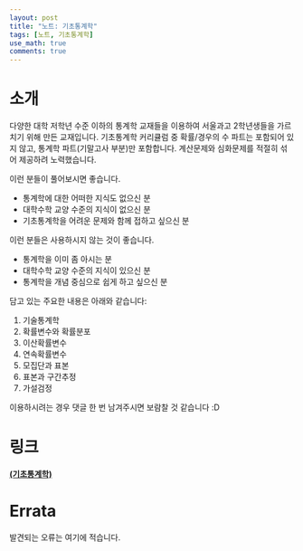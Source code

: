 ```yaml
---
layout: post
title: "노트: 기초통계학"
tags: [노트, 기초통계학]
use_math: true
comments: true
---
```



# 소개
다양한 대학 저학년 수준 이하의 통계학 교재들을 이용하여 서울과고 2학년생들을 가르치기 위해 만든 교재입니다. 기초통계학 커리큘럼 중 확률/경우의 수 파트는 포함되어 있지 않고, 통계학 파트(기말고사 부분)만 포함합니다. 계산문제와 심화문제를 적절히 섞어 제공하려 노력했습니다.

이런 분들이 풀어보시면 좋습니다.
- 통계학에 대한 어떠한 지식도 없으신 분
- 대학수학 교양 수준의 지식이 없으신 분
- 기초통계학을 어려운 문제와 함께 접하고 싶으신 분

이런 분들은 사용하시지 않는 것이 좋습니다.
- 통계학을 이미 좀 아시는 분
- 대학수학 교양 수준의 지식이 있으신 분
- 통계학을 개념 중심으로 쉽게 하고 싶으신 분

담고 있는 주요한 내용은 아래와 같습니다:
1. 기술통계학
1. 확률변수와 확률분포
1. 이산확률변수
1. 연속확률변수
1. 모집단과 표본
1. 표본과 구간추정
1. 가설검정

이용하시려는 경우 댓글 한 번 남겨주시면 보람찰 것 같습니다 :D
ㅤ

# 링크

[**(기초통계학)**](https://drive.google.com/file/d/1-yTqTwu3ZVZpfVEOQV-nJ1NB9bG3SE70/view?usp=drive_link)

# Errata

발견되는 오류는 여기에 적습니다.